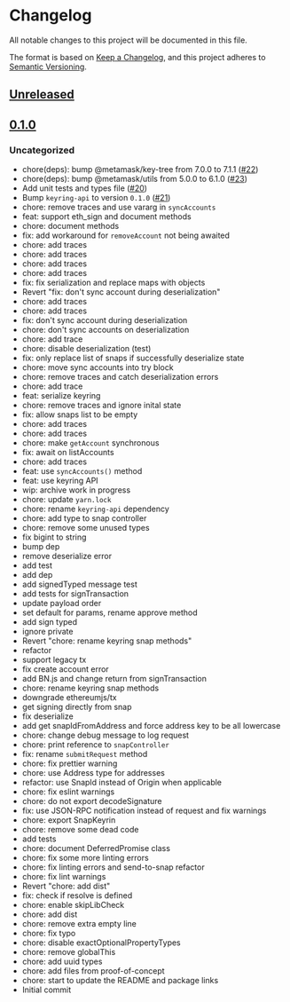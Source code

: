 # Changelog
All notable changes to this project will be documented in this file.

The format is based on [Keep a Changelog](https://keepachangelog.com/en/1.0.0/),
and this project adheres to [Semantic Versioning](https://semver.org/spec/v2.0.0.html).

## [Unreleased]

## [0.1.0]
### Uncategorized
- chore(deps): bump @metamask/key-tree from 7.0.0 to 7.1.1 ([#22](https://github.com/MetaMask/eth-snap-keyring/pull/22))
- chore(deps): bump @metamask/utils from 5.0.0 to 6.1.0 ([#23](https://github.com/MetaMask/eth-snap-keyring/pull/23))
- Add unit tests and types file ([#20](https://github.com/MetaMask/eth-snap-keyring/pull/20))
- Bump `keyring-api` to version `0.1.0` ([#21](https://github.com/MetaMask/eth-snap-keyring/pull/21))
- chore: remove traces and use vararg in `syncAccounts`
- feat: support eth_sign and document methods
- chore: document methods
- fix: add workaround for `removeAccount` not being awaited
- chore: add traces
- chore: add traces
- chore: add traces
- chore: add traces
- fix: fix serialization and replace maps with objects
- Revert "fix: don't sync account during deserialization"
- chore: add traces
- chore: add traces
- fix: don't sync account during deserialization
- chore: don't sync accounts on deserialization
- chore: add trace
- chore: disable deserialization (test)
- fix: only replace list of snaps if successfully deserialize state
- chore: move sync accounts into try block
- chore: remove traces and catch deserialization errors
- chore: add trace
- feat: serialize keyring
- chore: remove traces and ignore inital state
- fix: allow snaps list to be empty
- chore: add traces
- chore: add traces
- chore: make `getAccount` synchronous
- fix: await on listAccounts
- chore: add traces
- feat: use `syncAccounts()` method
- feat: use keyring API
- wip: archive work in progress
- chore: update `yarn.lock`
- chore: rename `keyring-api` dependency
- chore: add type to snap controller
- chore: remove some unused types
- fix bigint to string
- bump dep
- remove deserialize error
- add test
- add dep
- add signedTyped message test
- add tests for signTransaction
- update payload order
- set default for params, rename approve method
- add sign typed
- ignore private
- Revert "chore: rename keyring snap methods"
- refactor
- support legacy tx
- fix create account error
- add BN.js and change return from signTransaction
- chore: rename keyring snap methods
- downgrade ethereumjs/tx
- get signing directly from snap
- fix deserialize
- add get snapIdFromAddress and force address key to be all lowercase
- chore: change debug message to log request
- chore: print reference to `snapController`
- fix: rename `submitRequest` method
- chore: fix prettier warning
- chore: use Address type for addresses
- refactor: use SnapId instead of Origin when applicable
- chore: fix eslint warnings
- chore: do not export decodeSignature
- fix: use JSON-RPC notification instead of request and fix warnings
- chore: export SnapKeyrin
- chore: remove some dead code
- add tests
- chore: document DeferredPromise class
- chore: fix some more linting errors
- chore: fix linting errors and send-to-snap refactor
- chore: fix lint warnings
- Revert "chore: add dist"
- fix: check if resolve is defined
- chore: enable skipLibCheck
- chore: add dist
- chore: remove extra empty line
- chore: fix typo
- chore: disable exactOptionalPropertyTypes
- chore: remove globalThis
- chore: add uuid types
- chore: add files from proof-of-concept
- chore: start to update the README and package links
- Initial commit

[Unreleased]: https://github.com/MetaMask/eth-snap-keyring/compare/v0.1.0...HEAD
[0.1.0]: https://github.com/MetaMask/eth-snap-keyring/releases/tag/v0.1.0
